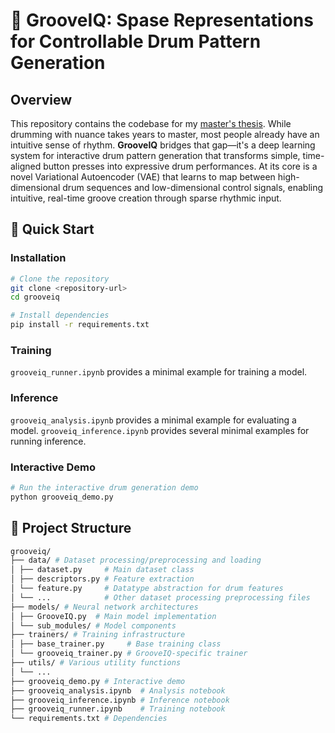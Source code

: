 # 🥁 GrooveIQ: Spase Representations for Controllable Drum Pattern Generation

## Overview

This repository contains the codebase for my [master's thesis](https://drive.google.com/file/d/1mgFCqtonuKOyAGlowmn22R8wEZE1khk1/view?usp=sharing). While drumming with nuance takes years to master, most people already have an intuitive sense of rhythm. **GrooveIQ** bridges that gap—it's a deep learning system for interactive drum pattern generation that transforms simple, time-aligned button presses into expressive drum performances. At its core is a novel Variational Autoencoder (VAE) that learns to map between high-dimensional drum sequences and low-dimensional control signals, enabling intuitive, real-time groove creation through sparse rhythmic input.

## 🚀 Quick Start

### Installation

```bash
# Clone the repository
git clone <repository-url>
cd grooveiq

# Install dependencies
pip install -r requirements.txt
```

### Training

`grooveiq_runner.ipynb` provides a minimal example for training a model.

### Inference

`grooveiq_analysis.ipynb` provides a minimal example for evaluating a model.
`grooveiq_inference.ipynb` provides several minimal examples for running inference.

### Interactive Demo

```bash
# Run the interactive drum generation demo
python grooveiq_demo.py
```

## 📁 Project Structure

```bash
grooveiq/
├── data/ # Dataset processing/preprocessing and loading
│ ├── dataset.py     # Main dataset class
│ ├── descriptors.py # Feature extraction
│ └── feature.py     # Datatype abstraction for drum features
│ └── ...            # Other dataset processing preprocessing files
├── models/ # Neural network architectures
│ ├── GrooveIQ.py  # Main model implementation
│ └── sub_modules/ # Model components
├── trainers/ # Training infrastructure
│ ├── base_trainer.py     # Base training class
│ └── grooveiq_trainer.py # GrooveIQ-specific trainer
├── utils/ # Various utility functions
│ └── ...
├── grooveiq_demo.py # Interactive demo
├── grooveiq_analysis.ipynb  # Analysis notebook
├── grooveiq_inference.ipynb # Inference notebook
├── grooveiq_runner.ipynb    # Training notebook
└── requirements.txt # Dependencies
```
